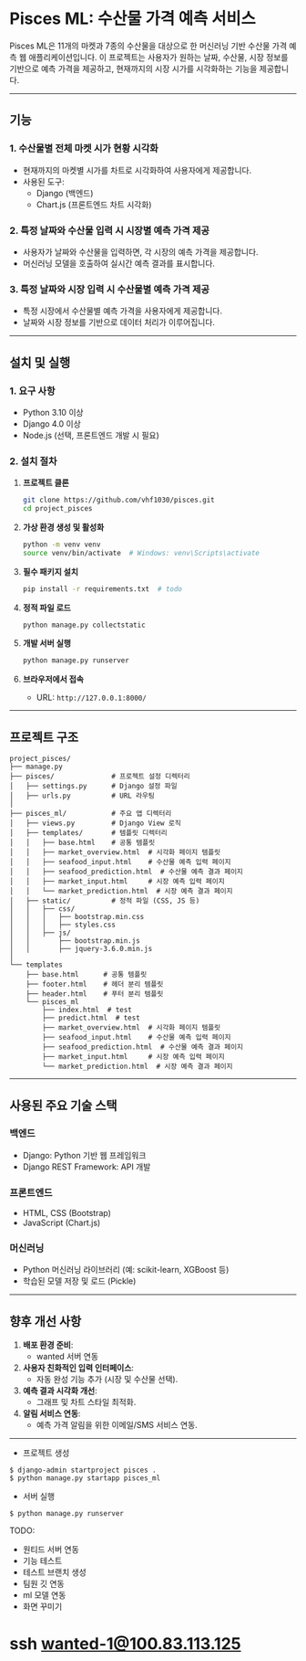 # Pisces ML: 수산물 가격 예측 서비스

Pisces ML은 11개의 마켓과 7종의 수산물을 대상으로 한 머신러닝 기반 수산물 가격 예측 웹 애플리케이션입니다. 이 프로젝트는 사용자가 원하는 날짜, 수산물, 시장 정보를 기반으로 예측 가격을 제공하고, 현재까지의 시장 시가를 시각화하는 기능을 제공합니다.

---

## **기능**

### **1. 수산물별 전체 마켓 시가 현황 시각화**
- 현재까지의 마켓별 시가를 차트로 시각화하여 사용자에게 제공합니다.
- 사용된 도구:
  - Django (백엔드)
  - Chart.js (프론트엔드 차트 시각화)

### **2. 특정 날짜와 수산물 입력 시 시장별 예측 가격 제공**
- 사용자가 날짜와 수산물을 입력하면, 각 시장의 예측 가격을 제공합니다.
- 머신러닝 모델을 호출하여 실시간 예측 결과를 표시합니다.

### **3. 특정 날짜와 시장 입력 시 수산물별 예측 가격 제공**
- 특정 시장에서 수산물별 예측 가격을 사용자에게 제공합니다.
- 날짜와 시장 정보를 기반으로 데이터 처리가 이루어집니다.

---

## **설치 및 실행**

### **1. 요구 사항**
- Python 3.10 이상
- Django 4.0 이상
- Node.js (선택, 프론트엔드 개발 시 필요)

### **2. 설치 절차**
1. **프로젝트 클론**
   ```bash
   git clone https://github.com/vhf1030/pisces.git
   cd project_pisces
   ```

2. **가상 환경 생성 및 활성화**
   ```bash
   python -m venv venv
   source venv/bin/activate  # Windows: venv\Scripts\activate
   ```

3. **필수 패키지 설치**
   ```bash
   pip install -r requirements.txt  # todo
   ```

4. **정적 파일 로드**
   ```bash
   python manage.py collectstatic
   ```

5. **개발 서버 실행**
   ```bash
   python manage.py runserver
   ```

6. **브라우저에서 접속**
   - URL: `http://127.0.0.1:8000/`

---

## **프로젝트 구조**

```plaintext
project_pisces/
├── manage.py
├── pisces/              # 프로젝트 설정 디렉터리
│   ├── settings.py      # Django 설정 파일
│   ├── urls.py          # URL 라우팅
│
├── pisces_ml/           # 주요 앱 디렉터리
│   ├── views.py         # Django View 로직
│   ├── templates/       # 템플릿 디렉터리
│   │   ├── base.html    # 공통 템플릿
│   │   ├── market_overview.html  # 시각화 페이지 템플릿
│   │   ├── seafood_input.html    # 수산물 예측 입력 페이지
│   │   ├── seafood_prediction.html  # 수산물 예측 결과 페이지
│   │   ├── market_input.html     # 시장 예측 입력 페이지
│   │   └── market_prediction.html  # 시장 예측 결과 페이지
│   ├── static/          # 정적 파일 (CSS, JS 등)
│   │   ├── css/
│   │   │   ├── bootstrap.min.css
│   │   │   ├── styles.css
│   │   ├── js/
│   │       ├── bootstrap.min.js
│   │       ├── jquery-3.6.0.min.js
│
└── templates
    ├── base.html      # 공통 템플릿
    ├── footer.html    # 헤더 분리 템플릿
    ├── header.html    # 푸터 분리 템플릿
    └── pisces_ml
        ├── index.html  # test
        ├── predict.html  # test
        ├── market_overview.html  # 시각화 페이지 템플릿
        ├── seafood_input.html    # 수산물 예측 입력 페이지
        ├── seafood_prediction.html  # 수산물 예측 결과 페이지
        ├── market_input.html     # 시장 예측 입력 페이지
        └── market_prediction.html  # 시장 예측 결과 페이지
```

---

## **사용된 주요 기술 스택**

### **백엔드**
- Django: Python 기반 웹 프레임워크
- Django REST Framework: API 개발

### **프론트엔드**
- HTML, CSS (Bootstrap)
- JavaScript (Chart.js)

### **머신러닝**
- Python 머신러닝 라이브러리 (예: scikit-learn, XGBoost 등)
- 학습된 모델 저장 및 로드 (Pickle)

---

## **향후 개선 사항**
1. **배포 환경 준비**:
   - wanted 서버 연동
2. **사용자 친화적인 입력 인터페이스**:
   - 자동 완성 기능 추가 (시장 및 수산물 선택).
3. **예측 결과 시각화 개선**:
   - 그래프 및 차트 스타일 최적화.
4. **알림 서비스 연동**:
   - 예측 가격 알림을 위한 이메일/SMS 서비스 연동.

---

- 프로젝트 생성
```
$ django-admin startproject pisces .
$ python manage.py startapp pisces_ml
```

- 서버 실행
```
$ python manage.py runserver
```

TODO:
- 원티드 서버 연동
- 기능 테스트
- 테스트 브랜치 생성
- 팀원 깃 연동
- ml 모델 연동
- 화면 꾸미기

# ssh wanted-1@100.83.113.125
